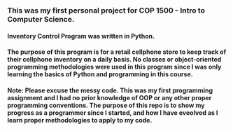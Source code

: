 
### This was my first personal project for COP 1500 - Intro to Computer Science. 

#### Inventory Control Program was written in Python.

#### The purpose of this program is for a retail cellphone store to keep track of their cellphone inventory on a daily basis. No classes or object-oriented programming methodologies were used in this program since I was only learning the basics of Python and programming in this course. 

#### Note: Please excuse the messy code. This was my first programming assignment and I had no prior knowledge of OOP or any other proper programming conventions. The purpose of this repo is to show my progress as a programmer since I started, and how I have eveolved as I learn proper methodologies to apply to my code. 
